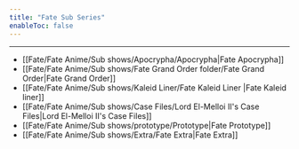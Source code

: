 ```yaml
---
title: "Fate Sub Series"
enableToc: false
---
```

***
- [[Fate/Fate Anime/Sub shows/Apocrypha/Apocrypha|Fate Apocrypha]]
- [[Fate/Fate Anime/Sub shows/Fate Grand Order folder/Fate Grand Order|Fate Grand Order]]
- [[Fate/Fate Anime/Sub shows/Kaleid Liner/Fate Kaleid Liner |Fate Kaleid liner]]
- [[Fate/Fate Anime/Sub shows/Case Files/Lord El-Melloi II's Case Files|Lord El-Melloi II's Case Files]]
- [[Fate/Fate Anime/Sub shows/prototype/Prototype|Fate Prototype]]
- [[Fate/Fate Anime/Sub shows/Extra/Fate Extra|Fate Extra]]

